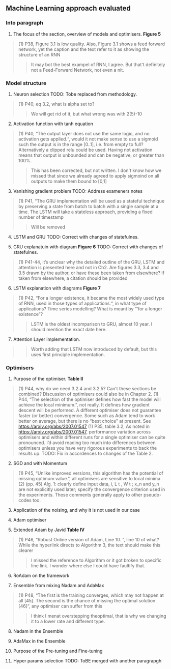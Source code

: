 ## Machine Learning approach evaluated
### Into paragraph
1) The focus of the section, overview of models and optimisers. **Figure 5**
> (1) P38, Figure 3.1 is low quality. Also, Figure 3.1 shows a feed forward network, yet the caption and the text refer to it as showing the structure of an RNN
> > It may bot the best exampel of RNN, I agree. But that't definitely not a Feed-Forward Network, not even a nit.
### Model structure
1) Neuron selection
TODO: Tobe replaced from methodology.
> (1) P40, eq 3.2, what is alpha set to?
> > We will get rid of it, but what wrong was with 2(5)-10

2) Activation function with tanh equation
> (1) P40, “The output layer does not use the same logic, and no activation gets applied.“, would it not make sense to use a sigmoid such the output is in the range [0..1], i.e. from empty to full? Alternatively a clipped relu could be used. Having not activation means that output is unbounded and can be negative, or greater than 100%.
> > This has been corrected, but not written. I don't know how we missed that since we already agreed to apply sigmoind on all outputs to make them bound to [0,1]

3) Vanishing gradient problem
TODO: Address exameners notes
> (1) P41, “The GRU implementation will be used as a stateful technique by preserving a state from batch to batch with a single sample at a time. The LSTM will take a stateless approach, providing a fixed number of timestamp
> > Will be removed

4) LSTM and GRU
TODO: Correct with changes of statefulnes.

5) GRU explanatuin with diagram **Figure 6**
TODO: Correct with changes of statefulnes.
> (1) P41-44, it’s unclear why the detailed outline of the GRU, LSTM and attention is presented here and not in Ch2. Are figures 3.3, 3.4 and 3.5 drawn by the author, or have these been taken from elsewhere? If taken from elsewhere, a citation should be provided

6) LSTM explanation with diagrams **Figure 7**
> (1) P42, “For a longer existence, it became the most widely used type of RNN, used in those types of applications.“, in what type of applications? Time series modelling? What is meant by ‘“for a longer existence”?
> > LSTM is the oldest incomparison to GRU, almost 10 year. I should mention the exact date here.

7) Attention Layer implementation.
> > Worth adding that LSTM now introduced by default, but this uses first principle implementation.

### Optimisers
1) Purpose of the optimiser. **Table II**
> (1) P44, why do we need 3.2.4 and 3.2.5? Can’t these sections be combined? Discussion of optimisers could also be in Chapter 2.
> (1) P44, “The selection of the optimiser defines how fast the model will achieve the local minimum.”, not really. It defines how gradient descent will be performed. A different optimiser does not guarantee faster (or better) convergence. Some such as Adam tend to work better on average, but there is no “best choice” at present.
See https://arxiv.org/abs/2007.01547
> (1) P35, table 3.2, As noted in https://arxiv.org/abs/2007.01547, performance variation across optimisers and within different runs for a single optimiser can be quite pronounced. I’d avoid reading too much into differences between optimisers unless you have very rigorous experiments to back the results up.
TODO: Fix in accordences to changes of the Table 2.

2) SGD and with Momentum
> (1) P45, “Unlike improved versions, this algorithm has the potential of missing optimum value.”, all optimisers are sensitive to local minima
> (2) (pp. 45) Alg. 1: clearly define input data, i, L t , W t ; x_n and y_n are not explicitly used later; specify the convergence criterion used in the experiments. These comments generally apply to other pseudo-codes too.

3) Application of the noising, and why it is not used in our case

4) Adam optimiser

5) Extended Adam by Javid **Table IV**
> (1) P46, “Robust Online version of Adam, Line 10. “, line 10 of what? While the hyperlink directs to Algorithm 3, the text should make this clearer
> > I missed the reference to Algorithm or it got broken to specific line link. I wonder where else I could have faultify that.

6) RoAdam on the framework

7) Ensemble from mixing Nadam and AdaMax
> (1) P48, “The first is the training converges, which may not happen at all [45]. The second is the chance of missing the optimal solution [46]“, any optimiser can suffer from this
> > I think I menat overstepping theoptimal, that is why we changing it to a lower rate and different type.

8) Nadam in the Ensemble

9) AdaMax in the Ensemble

10) Purpose of the Pre-tuning and Fine-tuning

11) Hyper params selection
TODO: ToBE merged with another paragrapgh


